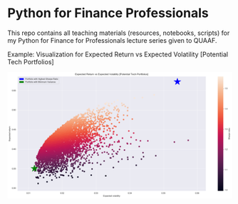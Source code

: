 # Python for Finance Professionals 
This repo contains all teaching materials (resources, notebooks, scripts) for my Python for Finance for Professionals lecture series given to QUAAF.

Example: Visualization for Expected Return vs Expected Volatility [Potential Tech Portfolios] 

![alt text](https://github.com/BrandonToushan/Python-for-Finance-Teaching/blob/master/images/portfolio_optimization.png)
